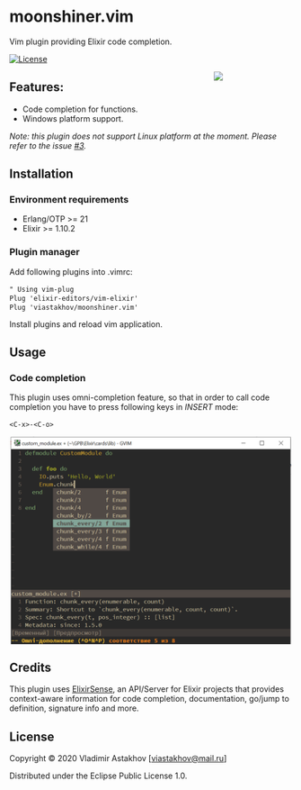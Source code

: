 # moonshiner.vim
Vim plugin providing Elixir code completion.

[![License](https://img.shields.io/badge/License-EPL%201.0-red.svg)](https://www.eclipse.org/legal/epl-v10.html)

<img src="https://i0.wp.com/oadbyhydroponics.co.uk/wp-content/uploads/2018/06/Moonshine-Logo.jpg" width="140" align="right">

## Features:
 * Code completion for functions.
 * Windows platform support.

*Note: this plugin does not support Linux platform at the moment. Please refer to the issue [#3](https://github.com/viastakhov/moonshiner.vim/issues/3).*

## Installation
### Environment requirements
 * Erlang/OTP >= 21
 * Elixir >= 1.10.2

### Plugin manager
Add following plugins into .vimrc:
```viml
" Using vim-plug
Plug 'elixir-editors/vim-elixir'
Plug 'viastakhov/moonshiner.vim'
```
Install plugins and reload vim application.

## Usage
### Code completion
This plugin uses omni-completion feature, so that in order to call code completion you have to press following keys in *INSERT* mode:
```viml
<C-x>-<C-o>
```
<center><img src="demo.png" width="500" align="middle"></center>

## Credits
This plugin uses [ElixirSense](https://github.com/elixir-lsp/elixir_sense), an API/Server for Elixir projects that provides context-aware information for code completion, documentation, go/jump to definition, signature info and more.

## License
Copyright © 2020 Vladimir Astakhov [viastakhov@mail.ru]

Distributed under the Eclipse Public License 1.0.

